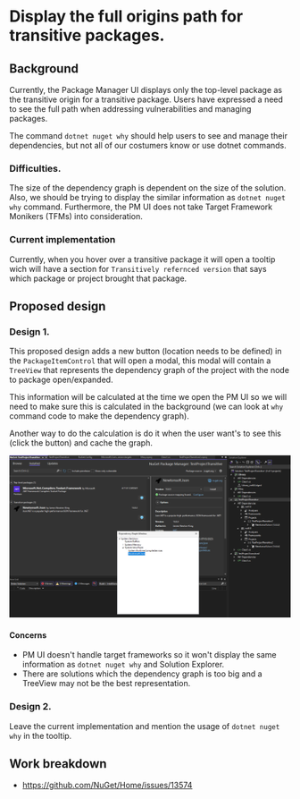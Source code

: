 # Display the full origins path for transitive packages.

## Background

Currently, the Package Manager UI displays only the top-level package as the transitive origin for a transitive package. Users have expressed a need to see the full path when addressing vulnerabilities and managing packages.

The command `dotnet nuget why` should help users to see and manage their dependencies, but not all of our costumers know or use dotnet commands.

### Difficulties.
The size of the dependency graph is dependent on the size of the solution. Also, we should be trying to display the similar information as `dotnet nuget why` command. Furthermore, the PM UI does not take Target Framework Monikers (TFMs) into consideration.

### Current implementation
Currently, when you hover over a transitive package it will open a tooltip wich will have a section for `Transitively refernced version` that says which package or project brought that package.

## Proposed design

### Design 1.
This proposed design adds a new button (location needs to be defined) in the `PackageItemControl` that will open a modal, this modal will contain a `TreeView` that represents the dependency graph of the project with the node to package open/expanded.

This information will be calculated at the time we open the PM UI so we will need to make sure this is calculated in the background (we can look at `why` command code to make the dependency graph).

Another way to do the calculation is do it when the user want's to see this (click the button) and cache the graph.

![Dependency Graph Modal](../../meta/resources/TransitiveOriginsPathInPMUI/DependencyGraphModal.png)

#### Concerns
- PM UI doesn't handle target frameworks so it won't display the same information as `dotnet nuget why` and Solution Explorer.
- There are solutions which the dependency graph is too big and a TreeView may not be the best representation.

### Design 2.
Leave the current implementation and mention the usage of `dotnet nuget why` in the tooltip.

## Work breakdown
- https://github.com/NuGet/Home/issues/13574